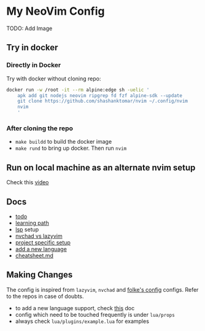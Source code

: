 # My NeoVim Config

TODO: Add Image

## Try in docker

### Directly in Docker

Try with docker without cloning repo:

```sh
docker run -w /root -it --rm alpine:edge sh -uelic '
    apk add git nodejs neovim ripgrep fd fzf alpine-sdk --update
    git clone https://github.com/shashanktomar/nvim ~/.config/nvim
    nvim
    '
```

### After cloning the repo

- `make buildd` to build the docker image
- `make rund` to bring up docker. Then run `nvim`

## Run on local machine as an alternate nvim setup

Check this [video](https://www.youtube.com/watch?v=LkHjJlSgKZY)

## Docs

- [todo](./docs/todo.md)
- [learning path](./docs/learning-path.md)
- [lsp](./docs/lsp.md) setup
- [nvchad vs lazyvim](./docs/nvchad-vs-lazyvim.md)
- [project specific setup](./docs/project-specific-setup.md)
- [add a new language](./docs/add-new-language.md)
- [cheatsheet.md](./docs/cheatsheet.md)

## Making Changes

The config is inspired from `lazyvim`, `nvchad` and
[folke's config](https://github.com/folke/dot/blob/master/nvim/README.md) configs. Refer to the repos in case of doubts.

- to add a new language support, check [this](./docs/add-new-language.md) doc
- config which need to be touched frequently is under `lua/props`
- always check `lua/plugins/example.lua` for examples
